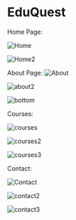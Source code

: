 # EduQuest

Home Page: 

![Home](https://github.com/ANUJ-KUMAE/EduQuest/assets/119961686/28bdc753-9aad-4fbf-bebc-ff5607ad23be)

![Home2](https://github.com/ANUJ-KUMAE/EduQuest/assets/119961686/460c8b5f-67df-43a1-88e6-3ee02e29b2ef)

About Page: 
![About](https://github.com/ANUJ-KUMAE/EduQuest/assets/119961686/740b8d8b-0014-4bb2-862d-4765b5cf7cc7)

![about2](https://github.com/ANUJ-KUMAE/EduQuest/assets/119961686/c9f9a856-a630-4144-af2e-69828659c223)

![bottom](https://github.com/ANUJ-KUMAE/EduQuest/assets/119961686/589099c7-6332-4b03-94e6-b0012b429f51)

Courses: 

![courses](https://github.com/ANUJ-KUMAE/EduQuest/assets/119961686/d518824e-7e9c-40a1-b727-79c66a3cef78)

![courses2](https://github.com/ANUJ-KUMAE/EduQuest/assets/119961686/09ac5b81-9817-4356-940c-099e834a958e)

![courses3](https://github.com/ANUJ-KUMAE/EduQuest/assets/119961686/8d0a567b-b257-47d3-b054-55dcbf811bb6)

Contact: 

![Contact](https://github.com/ANUJ-KUMAE/EduQuest/assets/119961686/2ffe7710-cc33-43f8-bc88-e6e10417535c)

![contact2](https://github.com/ANUJ-KUMAE/EduQuest/assets/119961686/013563f3-141d-4e33-ba57-97d80cc11d3b)

![contact3](https://github.com/ANUJ-KUMAE/EduQuest/assets/119961686/f65560f9-fb5d-4417-b0d5-b93336930a64)
